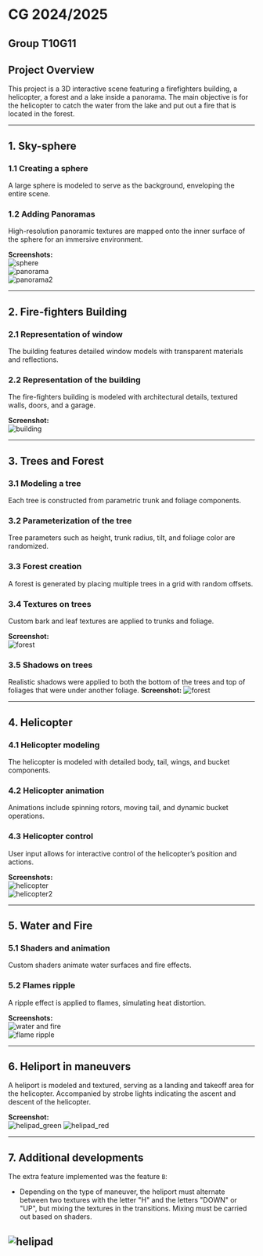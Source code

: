 # CG 2024/2025

## Group T10G11

## Project Overview

This project is a 3D interactive scene featuring a firefighters building, a helicopter, a forest and a lake inside a panorama.
The main objective is for the helicopter to catch the water from the lake and put out a fire that is located in the forest.

---

## 1. Sky-sphere

### 1.1 Creating a sphere
A large sphere is modeled to serve as the background, enveloping the entire scene.

### 1.2 Adding Panoramas
High-resolution panoramic textures are mapped onto the inner surface of the sphere for an immersive environment.

**Screenshots:**  
![sphere](screenshots/project-t10g11-1.png)  
![panorama](screenshots/project-t10g11-2.png)  
![panorama2](screenshots/project-t10g11-3.png)

---

## 2. Fire-fighters Building

### 2.1 Representation of window
The building features detailed window models with transparent materials and reflections.

### 2.2 Representation of the building
The fire-fighters building is modeled with architectural details, textured walls, doors, and a garage.

**Screenshot:**  
![building](screenshots/project-t10g11-4.png)

---

## 3. Trees and Forest

### 3.1 Modeling a tree
Each tree is constructed from parametric trunk and foliage components.

### 3.2 Parameterization of the tree
Tree parameters such as height, trunk radius, tilt, and foliage color are randomized.

### 3.3 Forest creation
A forest is generated by placing multiple trees in a grid with random offsets.

### 3.4 Textures on trees
Custom bark and leaf textures are applied to trunks and foliage.

**Screenshot:**  
![forest](screenshots/project-t10g11-5.png)


### 3.5 Shadows on trees
Realistic shadows were applied to both the bottom of the trees and top of foliages that were under another foliage.
**Screenshot:**
![forest](screenshots/project-t10g11-13.png)


---

## 4. Helicopter

### 4.1 Helicopter modeling
The helicopter is modeled with detailed body, tail, wings, and bucket components.

### 4.2 Helicopter animation
Animations include spinning rotors, moving tail, and dynamic bucket operations.

### 4.3 Helicopter control
User input allows for interactive control of the helicopter’s position and actions.

**Screenshots:**  
![helicopter](screenshots/project-t10g11-9.png)  
![helicopter2](screenshots/project-t10g11-10.png)

---

## 5. Water and Fire

### 5.1 Shaders and animation
Custom shaders animate water surfaces and fire effects.

### 5.2 Flames ripple
A ripple effect is applied to flames, simulating heat distortion.

**Screenshots:**  
![water and fire](screenshots/project-t10g11-6.png)  
![flame ripple](screenshots/project-t10g11-7.png)

---

## 6. Heliport in maneuvers
A heliport is modeled and textured, serving as a landing and takeoff area for the helicopter.
Accompanied by strobe lights indicating the ascent and descent of the helicopter.

**Screenshot:**  
![helipad_green](screenshots/project-t10g11-11.gif)
![helipad_red](screenshots/project-t10g11-12.gif)

---

## 7. Additional developments
The extra feature implemented was the feature `B`:
- Depending on the type of maneuver, the heliport must alternate between two textures with the letter "H" and the letters "DOWN" or "UP", but mixing the textures in the transitions. Mixing must be carried out based on shaders.


![helipad](screenshots/project-t10g11-8.png)
---